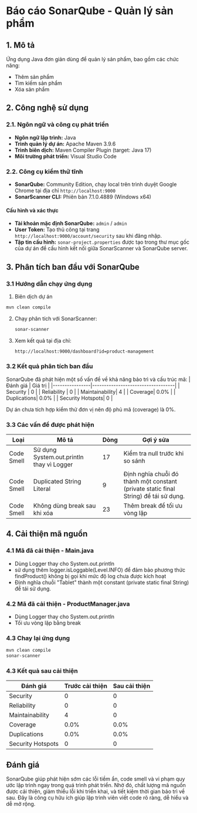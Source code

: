 # Báo cáo SonarQube - Quản lý sản phẩm

## 1. Mô tả
Ứng dụng Java đơn giản dùng để quản lý sản phẩm, bao gồm các chức năng:
- Thêm sản phẩm
- Tìm kiếm sản phẩm
- Xóa sản phẩm

## 2. Công nghệ sử dụng

### 2.1. Ngôn ngữ và công cụ phát triển
- **Ngôn ngữ lập trình:** Java 
- **Trình quản lý dự án:** Apache Maven 3.9.6
- **Trình biên dịch:** Maven Compiler Plugin (target: Java 17)
- **Môi trường phát triển:** Visual Studio Code

### 2.2. Công cụ kiểm thử tĩnh
- **SonarQube:** Community Edition, chạy local trên trình duyệt Google Chrome tại địa chỉ `http://localhost:9000`
- **SonarScanner CLI:** Phiên bản 7.1.0.4889 (Windows x64)

#### Cấu hình và xác thực
- **Tài khoản mặc định SonarQube:** `admin` / `admin`
- **User Token:** Tạo thủ công tại trang `http://localhost:9000/account/security` sau khi đăng nhập.
- **Tập tin cấu hình:** `sonar-project.properties` được tạo trong thư mục gốc của dự án để cấu hình kết nối giữa SonarScanner và SonarQube server.


## 3. Phân tích ban đầu với SonarQube

### 3.1 Hướng dẫn chạy ứng dụng
1.  Biên dịch dự án
   ```bash
   mvn clean compile
   ```
2. Chạy phân tích với SonarScanner:
    ```bash
    sonar-scanner
    ```
3. Xem kết quả tại địa chỉ:
    ```bash
    http://localhost:9000/dashboard?id=product-management
    ```
### 3.2  Kết quả phân tích ban đầu
SonarQube đã phát hiện một số vấn đề về khả năng bảo trì và cấu trúc mã:
| Đánh giá       | Giá trị                             |
|----------------|-----------------------------------|
| Security       | 0        |
| Reliability    | 0        |
| Maintainability| 4        | 
| Coverage| 0.0%        |
| Duplications| 0.0%        |
| Security Hotspots| 0       |

Dự án chưa tích hợp kiểm thử đơn vị nên độ phủ mã (coverage) là 0%.

### 3.3 Các vấn đề được phát hiện
| Loại          | Mô tả                                       | Dòng | Gợi ý sửa                         |
|---------------|---------------------------------------------|------|-----------------------------------|
| Code Smell    | Sử dụng System.out.println thay vì Logger   | 17   | Kiểm tra null trước khi so sánh   |
| Code Smell    | Duplicated String Literal                   | 9    | Định nghĩa chuỗi đó thành một constant (private static final String) để tái sử dụng.     |
| Code Smell    | Không dùng break sau khi xóa              | 23   | Thêm break để tối ưu vòng lặp   |

## 4. Cải thiện mã nguồn
### 4.1 Mã đã cải thiện - Main.java
- Dùng Logger thay cho System.out.println
- sử dụng thêm logger.isLoggable(Level.INFO) để đảm bảo phương thức findProduct() không bị gọi khi mức độ log chưa được kích hoạt
-  Định nghĩa chuỗi "Tablet" thành một constant (private static final String) để tái sử dụng.

### 4.2 Mã đã cải thiện - ProductManager.java
- Dùng Logger thay cho System.out.println
- Tối ưu vòng lặp bằng break

### 4.3 Chay lại ứng dụng
```bash
mvn clean compile
sonar-scanner
```

###  4.3 Kết quả sau cải thiện
| Đánh giá       |  Trước cải thiện                             |Sau cải thiện
|----------------|-----------------------------------|------------------------------|
| Security       | 0        |0|
| Reliability    | 0        |0|
| Maintainability| 4        | 0|
| Coverage| 0.0%        |0.0%|
| Duplications| 0.0%        |0.0%|
| Security Hotspots| 0       |0|

## Đánh giá 
SonarQube giúp phát hiện sớm các lỗi tiềm ẩn, code smell và vi phạm quy ước lập trình ngay trong quá trình phát triển. Nhờ đó, chất lượng mã nguồn được cải thiện, giảm thiểu lỗi khi triển khai, và tiết kiệm thời gian bảo trì về sau. Đây là công cụ hữu ích giúp lập trình viên viết code rõ ràng, dễ hiểu và dễ mở rộng.

